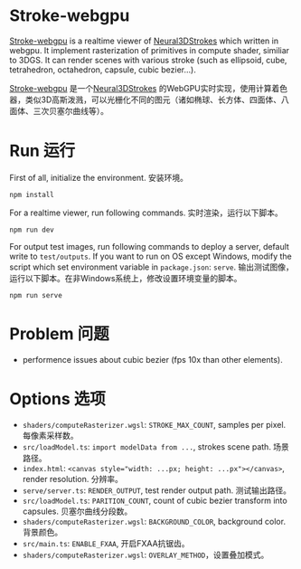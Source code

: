 # Stroke-webgpu

[Stroke-webgpu](https://github.com/shyakocat/stroke-webgpu) is a realtime viewer of [Neural3DStrokes](https://github.com/buaavrcg/Neural3DStrokes) which written in webgpu. It implement rasterization of primitives in compute shader, similiar to 3DGS. It can render scenes with various stroke (such as ellipsoid, cube, tetrahedron, octahedron, capsule, cubic bezier…).

[Stroke-webgpu](https://github.com/shyakocat/stroke-webgpu) 是一个[Neural3DStrokes](https://github.com/buaavrcg/Neural3DStrokes) 的WebGPU实时实现，使用计算着色器，类似3D高斯泼溅，可以光栅化不同的图元（诸如椭球、长方体、四面体、八面体、三次贝塞尔曲线等）。

# Run 运行

First of all, initialize the environment. 安装环境。

```shell
npm install
```

For a realtime viewer, run following commands. 实时渲染，运行以下脚本。

```shell
npm run dev
```

For output test images, run following commands to deploy a server, default write to `test/outputs`.  If you want to run on OS except Windows, modify the script which set environment variable in `package.json`: `serve`. 输出测试图像，运行以下脚本。在非Windows系统上，修改设置环境变量的脚本。

```shell
npm run serve
```

# Problem 问题

+ performence issues about cubic bezier (fps 10x than other elements).

# Options 选项

+ `shaders/computeRasterizer.wgsl`: `STROKE_MAX_COUNT`, samples per pixel. 每像素采样数。
+ `src/loadModel.ts`: `import modelData from ...`, strokes scene path. 场景路径。
+ `index.html`: `<canvas style="width: ...px; height: ...px"></canvas>`, render resolution. 分辨率。
+ `serve/server.ts`: `RENDER_OUTPUT`, test render output path. 测试输出路径。
+ `src/loadModel.ts`: `PARITION_COUNT`, count of cubic bezier transform into capsules. 贝塞尔曲线分段数。
+ `shaders/computeRasterizer.wgsl`: `BACKGROUND_COLOR`, background color. 背景颜色。
+ `src/main.ts`: `ENABLE_FXAA`, 开启FXAA抗锯齿。
+ `shaders/computeRasterizer.wgsl`: `OVERLAY_METHOD`，设置叠加模式。
